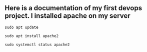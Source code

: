 ##  Here is a documentation of my first devops project. I installed apache on my server

`sudo apt update`

`sudo apt install apache2`

`sudo systemctl status apache2`


